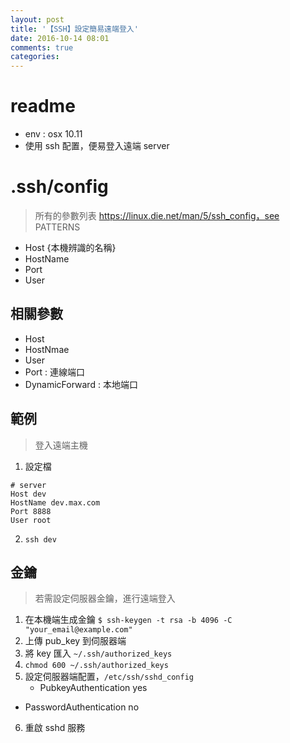 ```yaml
---
layout: post
title: '【SSH】設定簡易遠端登入'
date: 2016-10-14 08:01
comments: true
categories: 
---
```

# readme

- env : osx 10.11
- 使用 ssh 配置，便易登入遠端 server

# .ssh/config

> 所有的參數列表 https://linux.die.net/man/5/ssh_config，see PATTERNS

- Host  {本機辨識的名稱}
- HostName
- Port
- User

## 相關參數

- Host
- HostNmae
- User
- Port : 連線端口
- DynamicForward : 本地端口 

## 範例

> 登入遠端主機

1. 設定檔
```
# server
Host dev
HostName dev.max.com
Port 8888
User root
```
2. `ssh dev`

## 金鑰

> 若需設定伺服器金鑰，進行遠端登入

1. 在本機端生成金鑰 `$ ssh-keygen -t rsa -b 4096 -C "your_email@example.com"`
2. 上傳 pub\_key 到伺服器端
3. 將 key 匯入 `~/.ssh/authorized_keys`
4. `chmod 600 ~/.ssh/authorized_keys`
5. 設定伺服器端配置，`/etc/ssh/sshd_config`
	- PubkeyAuthentication yes
  - PasswordAuthentication no
6. 重啟 sshd 服務